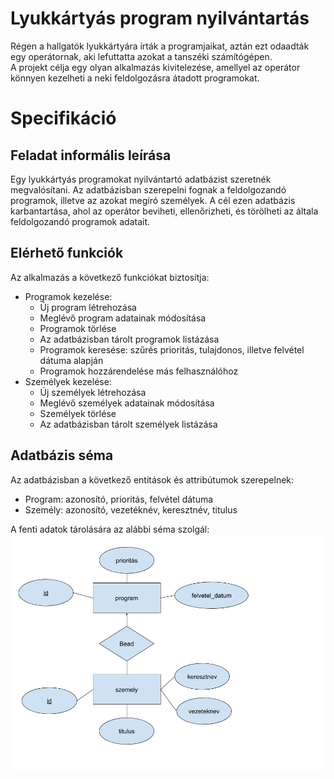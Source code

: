 # Lyukkártyás program nyilvántartás

Régen a hallgatók lyukkártyára írták a programjaikat, aztán ezt odaadták egy operátornak, aki lefuttatta azokat a tanszéki számítógépen.  
A projekt célja egy olyan alkalmazás kivitelezése, amellyel az operátor könnyen kezelheti a neki feldolgozásra átadott programokat.

# Specifikáció
## Feladat informális leírása
Egy lyukkártyás programokat nyilvántartó adatbázist szeretnék megvalósítani. Az adatbázisban szerepelni fognak a feldolgozandó programok, illetve az azokat megíró személyek. A cél ezen adatbázis karbantartása, ahol az operátor beviheti, ellenőrizheti, és törölheti az általa feldolgozandó programok adatait.

## Elérhető funkciók
Az alkalmazás a következő funkciókat biztosítja:
 * Programok kezelése:
    * Új program létrehozása
    * Meglévő program adatainak módosítása
    * Programok törlése
    * Az adatbázisban tárolt programok listázása
    * Programok keresése: szűrés prioritás, tulajdonos, illetve felvétel dátuma alapján
    * Programok hozzárendelése más felhasználóhoz
* Személyek kezelése:
    * Új személyek létrehozása
    * Meglévő személyek adatainak módosítása
    * Személyek törlése
    * Az adatbázisban tárolt személyek listázása
## Adatbázis séma
Az adatbázisban a következő entitások és attribútumok szerepelnek:
 * Program: azonosító, prioritás, felvétel dátuma
 * Személy: azonosító, vezetéknév, keresztnév, titulus

A fenti adatok tárolására az alábbi séma szolgál:
![Séma](./scheme.png "Adatbázis séma")
 
